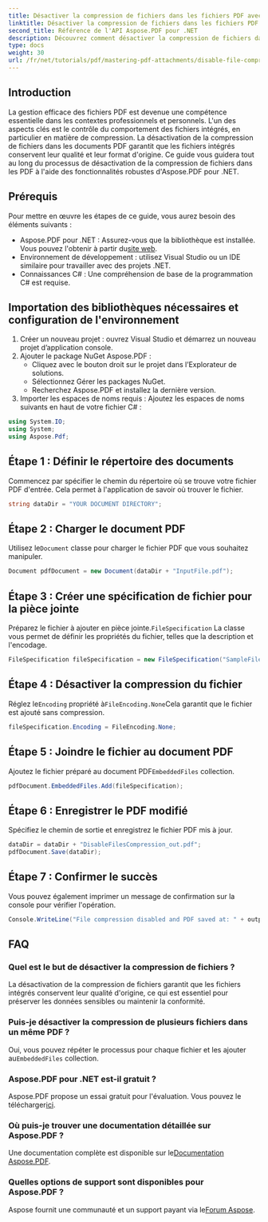 ```yaml
---
title: Désactiver la compression de fichiers dans les fichiers PDF avec Aspose.PDF pour .NET
linktitle: Désactiver la compression de fichiers dans les fichiers PDF avec Aspose.PDF pour .NET
second_title: Référence de l'API Aspose.PDF pour .NET
description: Découvrez comment désactiver la compression de fichiers dans les documents PDF à l'aide d'Aspose.PDF pour .NET. Ce didacticiel détaillé vous guide pas à pas dans le processus pour garantir l'intégration des fichiers.
type: docs
weight: 30
url: /fr/net/tutorials/pdf/mastering-pdf-attachments/disable-file-compression-in-pdf-files/
---
```

## Introduction

La gestion efficace des fichiers PDF est devenue une compétence essentielle dans les contextes professionnels et personnels. L'un des aspects clés est le contrôle du comportement des fichiers intégrés, en particulier en matière de compression. La désactivation de la compression de fichiers dans les documents PDF garantit que les fichiers intégrés conservent leur qualité et leur format d'origine. Ce guide vous guidera tout au long du processus de désactivation de la compression de fichiers dans les PDF à l'aide des fonctionnalités robustes d'Aspose.PDF pour .NET.

## Prérequis

Pour mettre en œuvre les étapes de ce guide, vous aurez besoin des éléments suivants :

-  Aspose.PDF pour .NET : Assurez-vous que la bibliothèque est installée. Vous pouvez l'obtenir à partir du[site web](https://releases.aspose.com/pdf/net/).  
- Environnement de développement : utilisez Visual Studio ou un IDE similaire pour travailler avec des projets .NET.
- Connaissances C# : Une compréhension de base de la programmation C# est requise.

## Importation des bibliothèques nécessaires et configuration de l'environnement

1. Créer un nouveau projet : ouvrez Visual Studio et démarrez un nouveau projet d’application console.
2. Ajouter le package NuGet Aspose.PDF :
   - Cliquez avec le bouton droit sur le projet dans l’Explorateur de solutions.
   - Sélectionnez Gérer les packages NuGet.
   - Recherchez Aspose.PDF et installez la dernière version.
3. Importer les espaces de noms requis :
   Ajoutez les espaces de noms suivants en haut de votre fichier C# :

```csharp
using System.IO;
using System;
using Aspose.Pdf;
```

## Étape 1 : Définir le répertoire des documents

Commencez par spécifier le chemin du répertoire où se trouve votre fichier PDF d'entrée. Cela permet à l'application de savoir où trouver le fichier.

```csharp
string dataDir = "YOUR DOCUMENT DIRECTORY";
```

## Étape 2 : Charger le document PDF

 Utilisez le`Document` classe pour charger le fichier PDF que vous souhaitez manipuler.

```csharp
Document pdfDocument = new Document(dataDir + "InputFile.pdf");
```

## Étape 3 : Créer une spécification de fichier pour la pièce jointe

 Préparez le fichier à ajouter en pièce jointe.`FileSpecification` La classe vous permet de définir les propriétés du fichier, telles que la description et l'encodage.

```csharp
FileSpecification fileSpecification = new FileSpecification("SampleFile.txt", "Sample text file");
```

## Étape 4 : Désactiver la compression du fichier

 Réglez le`Encoding` propriété à`FileEncoding.None`Cela garantit que le fichier est ajouté sans compression.

```csharp
fileSpecification.Encoding = FileEncoding.None;
```

## Étape 5 : Joindre le fichier au document PDF

 Ajoutez le fichier préparé au document PDF`EmbeddedFiles` collection.

```csharp
pdfDocument.EmbeddedFiles.Add(fileSpecification);
```

## Étape 6 : Enregistrer le PDF modifié

Spécifiez le chemin de sortie et enregistrez le fichier PDF mis à jour.

```csharp
dataDir = dataDir + "DisableFilesCompression_out.pdf";
pdfDocument.Save(dataDir);
```

## Étape 7 : Confirmer le succès

Vous pouvez également imprimer un message de confirmation sur la console pour vérifier l'opération.

```csharp
Console.WriteLine("File compression disabled and PDF saved at: " + outputFile);
```

## FAQ

### Quel est le but de désactiver la compression de fichiers ?
La désactivation de la compression de fichiers garantit que les fichiers intégrés conservent leur qualité d'origine, ce qui est essentiel pour préserver les données sensibles ou maintenir la conformité.

### Puis-je désactiver la compression de plusieurs fichiers dans un même PDF ?
 Oui, vous pouvez répéter le processus pour chaque fichier et les ajouter au`EmbeddedFiles` collection.

### Aspose.PDF pour .NET est-il gratuit ?
 Aspose.PDF propose un essai gratuit pour l'évaluation. Vous pouvez le télécharger[ici](https://releases.aspose.com/).

### Où puis-je trouver une documentation détaillée sur Aspose.PDF ?
 Une documentation complète est disponible sur le[Documentation Aspose.PDF](https://reference.aspose.com/pdf/net/).

### Quelles options de support sont disponibles pour Aspose.PDF ?
 Aspose fournit une communauté et un support payant via le[Forum Aspose](https://forum.aspose.com/c/pdf/10).